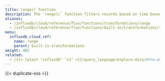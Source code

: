 ```yaml
---
title: range() function
description: The `range()` function filters records based on time bounds.
aliases:
  - /influxdb/cloud/reference/flux/functions/transformations/range
  - /influxdb/cloud/reference/flux/functions/built-in/transformations/range/
menu:
  influxdb_cloud_ref:
    name: range
    parent: built-in-transformations
weight: 402
related:
  - /{{< latest "influxdb" "v1" >}}/query_language/explore-data/#the-where-clause, InfluxQL – WHERE
---
```


{{< duplicate-oss >}}